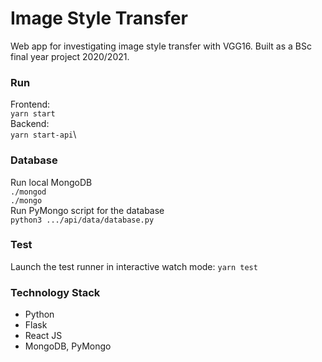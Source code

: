 # Image Style Transfer

Web app for investigating image style transfer with VGG16. Built as a BSc final year project 2020/2021.

### Run
Frontend:\
`yarn start`\
Backend:\
`yarn start-api`\

### Database
Run local MongoDB\
`./mongod`\
`./mongo`\
Run PyMongo script for the database\
`python3 .../api/data/database.py`

### Test
Launch the test runner in interactive watch mode:
`yarn test`

### Technology Stack
- Python
- Flask
- React JS
- MongoDB, PyMongo